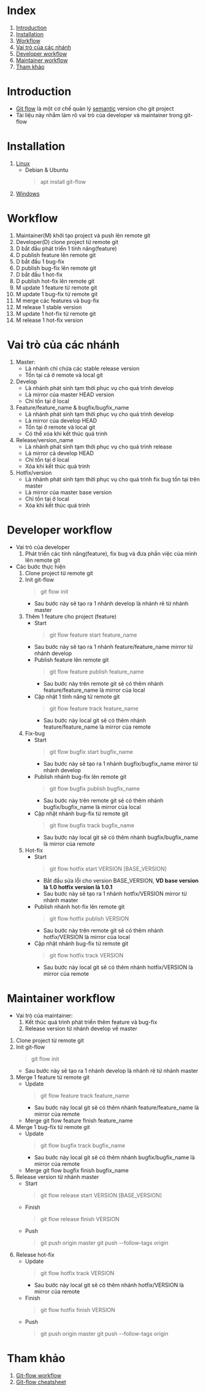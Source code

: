 # Index

1. [Introduction](#introduction)
2. [Installation](#installation)
3. [Workflow](#workflow)
4. [Vai trò của các nhánh](#branching)
5. [Developer workflow](#developer-work-flow)
6. [Maintainer workflow](#maintainer-work-flow)
7. [Tham khảo](#references)

# <a name="introduction"></a>Introduction

- [Git flow](https://github.com/nvie/gitflow) là một cơ chế quản lý [semantic](https://semver.org) version cho git project
- Tài liệu này nhắm làm rõ vai trò của developer và maintainer trong git-flow

# <a name="installation"></a>Installation
1. [Linux](https://github.com/nvie/gitflow/wiki/Linux)
    - Debian & Ubuntu
        > apt install git-flow
2. [Windows](https://github.com/nvie/gitflow/wiki/Windows)

# <a name="workflow"></a>Workflow
1. Maintainer(M) khởi tạo project và push lên remote git
2. Developer(D) clone project từ remote git
3. D bắt đầu phát triển 1 tính năng(feature)
4. D publish feature lên remote git
5. D bắt đầu 1 bug-fix
6. D publish bug-fix lên remote git
7. D bắt đầu 1 hot-fix
8. D publish hot-fix lên remote git
9. M update 1 feature từ remote git
10. M update 1 bug-fix từ remote git
11. M merge các features và bug-fix
12. M release 1 stable version
13. M update 1 hot-fix từ remote git
14. M release 1 hot-fix version

# <a name="branching"></a>Vai trò của các nhánh
1. Master:
    - Là nhánh chỉ chứa các stable release version
    - Tồn tại cả ở remote và local git
2. Develop
    - Là nhánh phát sinh tạm thời phục vụ cho quá trình develop
    - Là mirror của master HEAD version
    - Chỉ tồn tại ở local
3. Feature/feature_name & bugfix/bugfix_name
    - Là nhánh phát sinh tạm thời phục vụ cho quá trình develop
    - Là mirror của develop HEAD
    - Tồn tại ở remote và local git
    - Có thể xóa khi kết thúc quá trinh
4. Release/version_name
    - Là nhánh phát sinh tạm thời phục vụ cho quá trình release
    - Là mirror cả develop HEAD
    - Chỉ tồn tại ở local
    - Xóa khi kết thúc quá trinh
5. Hotfix/version
    - Là nhánh phát sinh tạm thời phục vụ cho quá trình fix bug tồn tại trên master
    - Là mirror của master base version
    - Chỉ tồn tại ở local
    - Xóa khi kết thúc quá trinh

# <a name="developer-work-flow"></a>Developer workflow
- Vai trò của developer
    1. Phát triển các tính năng(feature), fix bug và đưa phần việc của mình lên remote git
- Các bước thực hiện
    1. Clone project từ remote git
    2. Init git-flow
        > git flow init
        - Sau bước này sẽ tạo ra 1 nhánh develop là nhánh rẽ từ nhánh master
    3. Thêm 1 feature cho project (feature)
        - Start
            > git flow feature start feature_name
        - Sau bước này sẽ tạo ra 1 nhánh feature/feature_name mirror từ nhánh develop
        - Publish feature lên remote git
            > git flow feature publish feature_name
            - Sau bước này trên remote git sẽ có thêm nhánh feature/feature_name là mirror của local
        - Cập nhật 1 tính năng từ remote git
            > git flow feature track feature_name
            - Sau bước này local git sẽ có thêm nhánh feature/feature_name là mirror của remote
    4. Fix-bug
        - Start
            > git flow bugfix start bugfix_name
            - Sau bước này sẽ tạo ra 1 nhánh bugfix/bugfix_name mirror từ nhánh develop
        - Publish nhánh bug-fix lên remote git
            > git flow bugfix publish bugfix_name
            - Sau bước này trên remote git sẽ có thêm nhánh bugfix/bugfix_name là mirror của local
        - Cập nhật nhánh bug-fix từ remote git
            > git flow bugfix track bugfix_name
            - Sau bước này local git sẽ có thêm nhánh bugfix/bugfix_name là mirror của remote
    5. Hot-fix
        - Start
            > git flow hotfix start VERSION [BASE_VERSION]
            - Bắt đầu sửa lỗi cho version BASE_VERSION, **VD base version là 1.0 hotfix version là 1.0.1**
            - Sau bước này sẽ tạo ra 1 nhánh hotfix/VERSION mirror từ nhánh master
        - Publish nhánh hot-fix lên remote git
            > git flow hotfix publish VERSION
            - Sau bước này trên remote git sẽ có thêm nhánh hotfix/VERSION là mirror của local
        - Cập nhật nhánh bug-fix từ remote git
            > git flow hotfix track VERSION
            - Sau bước này local git sẽ có thêm nhánh hotfix/VERSION là mirror của remote

# <a name="maintainer-work-flow"></a>Maintainer workflow
- Vai trò của maintainer:
    1. Kết thúc quá trình phát triển thêm feature và bug-fix
    2. Release version từ nhánh develop về master
1. Clone project từ remote git
2. Init git-flow
    > git flow init
    - Sau bước này sẽ tạo ra 1 nhánh develop là nhánh rẽ từ nhánh master
3. Merge 1 feature từ remote git
    - Update
        > git flow feature track feature_name
        - Sau bước này local git sẽ có thêm nhánh feature/feature_name là mirror của remote
    - Merge
        git flow feature finish feature_name
4. Merge 1 bug-fix từ remote git
    - Update
        > git flow bugfix track bugfix_name
        - Sau bước này local git sẽ có thêm nhánh bugfix/bugfix_name là mirror của remote
    - Merge
        git flow bugfix finish bugfix_name
5. Release version từ nhánh master
    - Start
        > git flow release start VERSION [BASE_VERSION]
    - Finish
        > git flow release finish VERSION
    - Push
        > git push origin master
        > git push --follow-tags origin
6. Release hot-fix
    - Update
        > git flow hotfix track VERSION
        - Sau bước này local git sẽ có thêm nhánh hotfix/VERSION là mirror của remote
    - Finish
        > git flow hotfix finish VERSION
    - Push
        > git push origin master
        > git push --follow-tags origin
        

# <a name="references"></a>Tham khảo
1. [Git-flow workflow](https://www.atlassian.com/git/tutorials/comparing-workflows/gitflow-workflow)
2. [Git-flow cheatsheet](https://danielkummer.github.io/git-flow-cheatsheet)
